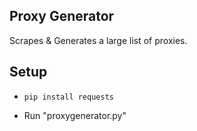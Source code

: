 ## Proxy Generator
Scrapes &amp; Generates a large list of proxies.

## Setup
+ ``` ph
  pip install requests
  ```
+ Run "proxygenerator.py"
